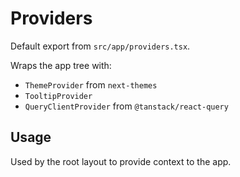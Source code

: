 # Providers

Default export from `src/app/providers.tsx`.

Wraps the app tree with:
- `ThemeProvider` from `next-themes`
- `TooltipProvider`
- `QueryClientProvider` from `@tanstack/react-query`

## Usage
Used by the root layout to provide context to the app.
